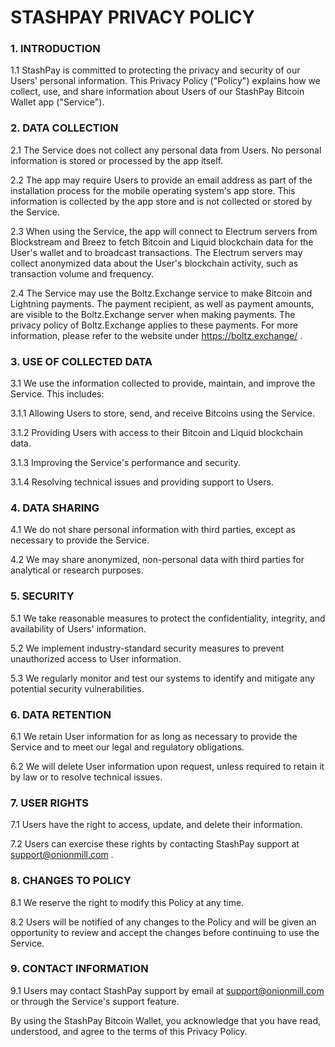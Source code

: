# STASHPAY PRIVACY POLICY

### 1. INTRODUCTION

1.1 StashPay is committed to protecting the privacy and security of our Users' personal information. This Privacy Policy ("Policy") explains how we collect, use, and share information about Users of our StashPay Bitcoin Wallet app ("Service").

### 2. DATA COLLECTION

2.1 The Service does not collect any personal data from Users. No personal information is stored or processed by the app itself.

2.2 The app may require Users to provide an email address as part of the installation process for the mobile operating system's app store. This information is collected by the app store and is not collected or stored by the Service.

2.3 When using the Service, the app will connect to Electrum servers from Blockstream and Breez to fetch Bitcoin and Liquid blockchain data for the User's wallet and to broadcast transactions. The Electrum servers may collect anonymized data about the User's blockchain activity, such as transaction volume and frequency.

2.4 The Service may use the Boltz.Exchange service to make Bitcoin and Lightning payments. The payment recipient, as well as payment amounts, are visible to the Boltz.Exchange server when making payments. The privacy policy of Boltz.Exchange applies to these payments. For more information, please refer to the website under https://boltz.exchange/ .

### 3. USE OF COLLECTED DATA

3.1 We use the information collected to provide, maintain, and improve the Service. This includes:

3.1.1 Allowing Users to store, send, and receive Bitcoins using the Service.

3.1.2 Providing Users with access to their Bitcoin and Liquid blockchain data.

3.1.3 Improving the Service's performance and security.

3.1.4 Resolving technical issues and providing support to Users.

### 4. DATA SHARING

4.1 We do not share personal information with third parties, except as necessary to provide the Service.

4.2 We may share anonymized, non-personal data with third parties for analytical or research purposes.

### 5. SECURITY

5.1 We take reasonable measures to protect the confidentiality, integrity, and availability of Users' information.

5.2 We implement industry-standard security measures to prevent unauthorized access to User information.

5.3 We regularly monitor and test our systems to identify and mitigate any potential security vulnerabilities.

### 6. DATA RETENTION

6.1 We retain User information for as long as necessary to provide the Service and to meet our legal and regulatory obligations.

6.2 We will delete User information upon request, unless required to retain it by law or to resolve technical issues.

### 7. USER RIGHTS

7.1 Users have the right to access, update, and delete their information.

7.2 Users can exercise these rights by contacting StashPay support at support@onionmill.com .

### 8. CHANGES TO POLICY

8.1 We reserve the right to modify this Policy at any time.

8.2 Users will be notified of any changes to the Policy and will be given an opportunity to review and accept the changes before continuing to use the Service.

### 9. CONTACT INFORMATION

9.1 Users may contact StashPay support by email at support@onionmill.com or through the Service's support feature.

By using the StashPay Bitcoin Wallet, you acknowledge that you have read, understood, and agree to the terms of this Privacy Policy.